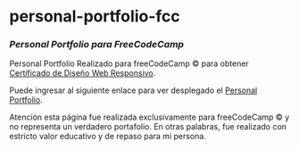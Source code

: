 # personal-portfolio-fcc
### *Personal Portfolio para FreeCodeCamp*

Personal Portfolio Realizado para freeCodeCamp © para obtener [Certificado de Diseño Web Responsivo](https://www.freecodecamp.org/espanol/learn/responsive-web-design/).

Puede ingresar al siguiente enlace para ver desplegado el [Personal Portfolio](https://codepen.io/barthes-bski/pen/dyJWNaY).

Atención esta página fue realizada exclusivamente para freeCodeCamp © y no representa un verdadero portafolio.
En otras palabras, fue realizado con estricto valor educativo y de repaso para mi persona.
